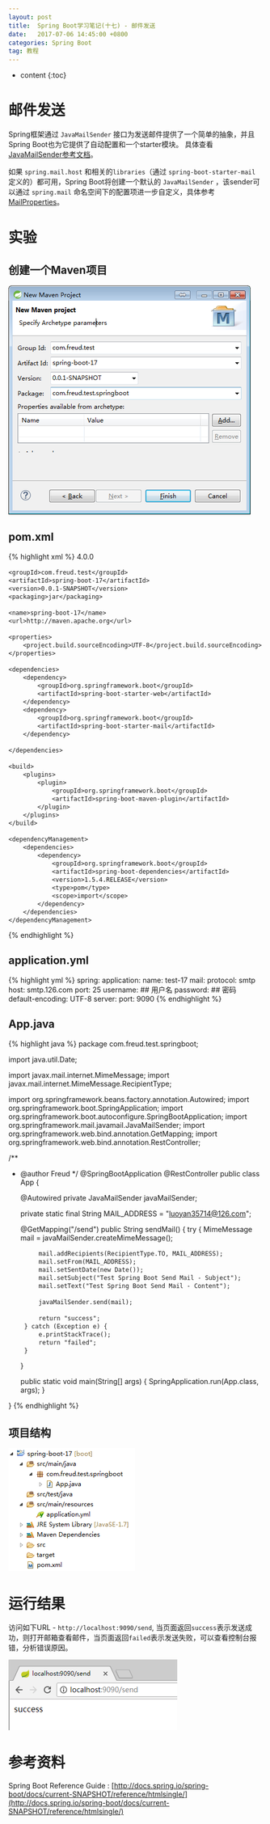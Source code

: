 ```yaml
---
layout: post
title:  Spring Boot学习笔记(十七) - 邮件发送
date:   2017-07-06 14:45:00 +0800
categories: Spring Boot
tag: 教程
---
```


* content
{:toc}


邮件发送
==================

Spring框架通过 `JavaMailSender` 接口为发送邮件提供了一个简单的抽象，并且Spring Boot也为它提供了自动配置和一个starter模块。 具体查看[JavaMailSender参考文档](http://docs.spring.io/spring/docs/4.3.3.RELEASE/spring-framework-reference/htmlsingle/#mail)。

如果 `spring.mail.host` 和相关的`libraries`（通过 `spring-boot-starter-mail` 定义的）都可用，Spring Boot将创建一个默认的 `JavaMailSender` ，该sender可以通过 `spring.mail` 命名空间下的配置项进一步自定义，具体参考[MailProperties](https://github.com/spring-projects/spring-boot/blob/master/spring-boot-autoconfigure/src/main/java/org/springframework/boot/autoconfigure/mail/MailProperties.java)。


实验
==================

创建一个Maven项目
------------------

![/images/blog/spring-boot/17-email/01-new-maven-project.png](/images/blog/spring-boot/17-email/01-new-maven-project.png)

pom.xml
------------------

{% highlight xml %}
<project xmlns="http://maven.apache.org/POM/4.0.0" xmlns:xsi="http://www.w3.org/2001/XMLSchema-instance"
	xsi:schemaLocation="http://maven.apache.org/POM/4.0.0 http://maven.apache.org/xsd/maven-4.0.0.xsd">
	<modelVersion>4.0.0</modelVersion>

	<groupId>com.freud.test</groupId>
	<artifactId>spring-boot-17</artifactId>
	<version>0.0.1-SNAPSHOT</version>
	<packaging>jar</packaging>

	<name>spring-boot-17</name>
	<url>http://maven.apache.org</url>

	<properties>
		<project.build.sourceEncoding>UTF-8</project.build.sourceEncoding>
	</properties>

	<dependencies>
		<dependency>
			<groupId>org.springframework.boot</groupId>
			<artifactId>spring-boot-starter-web</artifactId>
		</dependency>
		<dependency>
			<groupId>org.springframework.boot</groupId>
			<artifactId>spring-boot-starter-mail</artifactId>
		</dependency>

	</dependencies>

	<build>
		<plugins>
			<plugin>
				<groupId>org.springframework.boot</groupId>
				<artifactId>spring-boot-maven-plugin</artifactId>
			</plugin>
		</plugins>
	</build>

	<dependencyManagement>
		<dependencies>
			<dependency>
				<groupId>org.springframework.boot</groupId>
				<artifactId>spring-boot-dependencies</artifactId>
				<version>1.5.4.RELEASE</version>
				<type>pom</type>
				<scope>import</scope>
			</dependency>
		</dependencies>
	</dependencyManagement>
</project>
{% endhighlight %}

application.yml
------------------

{% highlight yml %}
spring:
  application:
    name: test-17
  mail:
    protocol: smtp
    host: smtp.126.com
    port: 25
    username: ## 用户名
    password: ## 密码
    default-encoding: UTF-8
server:
  port: 9090
{% endhighlight %}

App.java
------------------

{% highlight java %}
package com.freud.test.springboot;

import java.util.Date;

import javax.mail.internet.MimeMessage;
import javax.mail.internet.MimeMessage.RecipientType;

import org.springframework.beans.factory.annotation.Autowired;
import org.springframework.boot.SpringApplication;
import org.springframework.boot.autoconfigure.SpringBootApplication;
import org.springframework.mail.javamail.JavaMailSender;
import org.springframework.web.bind.annotation.GetMapping;
import org.springframework.web.bind.annotation.RestController;

/**
 * @author Freud
 */
@SpringBootApplication
@RestController
public class App {

	@Autowired
	private JavaMailSender javaMailSender;

	private static final String MAIL_ADDRESS = "luoyan35714@126.com";

	@GetMapping("/send")
	public String sendMail() {
		try {
			MimeMessage mail = javaMailSender.createMimeMessage();

			mail.addRecipients(RecipientType.TO, MAIL_ADDRESS);
			mail.setFrom(MAIL_ADDRESS);
			mail.setSentDate(new Date());
			mail.setSubject("Test Spring Boot Send Mail - Subject");
			mail.setText("Test Spring Boot Send Mail - Content");

			javaMailSender.send(mail);

			return "success";
		} catch (Exception e) {
			e.printStackTrace();
			return "failed";
		}

	}

	public static void main(String[] args) {
		SpringApplication.run(App.class, args);
	}

}
{% endhighlight %}

项目结构
------------------

![/images/blog/spring-boot/17-email/02-project-hierarchy.png](/images/blog/spring-boot/17-email/02-project-hierarchy.png)


运行结果
==================

访问如下URL - `http://localhost:9090/send`, 当页面返回`success`表示发送成功，则打开邮箱查看邮件，当页面返回`failed`表示发送失败，可以查看控制台报错，分析错误原因。

![/images/blog/spring-boot/17-email/03-explorer-run-result.png](/images/blog/spring-boot/17-email/03-explorer-run-result.png)


参考资料
==================

Spring Boot Reference Guide : [http://docs.spring.io/spring-boot/docs/current-SNAPSHOT/reference/htmlsingle/](http://docs.spring.io/spring-boot/docs/current-SNAPSHOT/reference/htmlsingle/)
